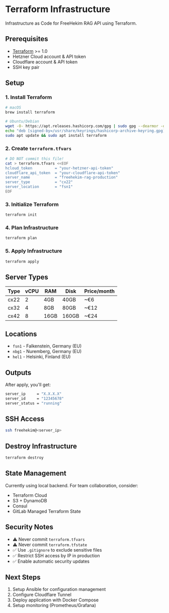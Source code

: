 # Terraform Infrastructure

Infrastructure as Code for FreeHekim RAG API using Terraform.

## Prerequisites

- [Terraform](https://www.terraform.io/downloads) >= 1.0
- Hetzner Cloud account & API token
- Cloudflare account & API token
- SSH key pair

## Setup

### 1. Install Terraform

```bash
# macOS
brew install terraform

# Ubuntu/Debian
wget -O- https://apt.releases.hashicorp.com/gpg | sudo gpg --dearmor -o /usr/share/keyrings/hashicorp-archive-keyring.gpg
echo "deb [signed-by=/usr/share/keyrings/hashicorp-archive-keyring.gpg] https://apt.releases.hashicorp.com $(lsb_release -cs) main" | sudo tee /etc/apt/sources.list.d/hashicorp.list
sudo apt update && sudo apt install terraform
```

### 2. Create `terraform.tfvars`

```bash
# DO NOT commit this file!
cat > terraform.tfvars <<EOF
hcloud_token          = "your-hetzner-api-token"
cloudflare_api_token  = "your-cloudflare-api-token"
server_name           = "freehekim-rag-production"
server_type           = "cx22"
server_location       = "fsn1"
EOF
```

### 3. Initialize Terraform

```bash
terraform init
```

### 4. Plan Infrastructure

```bash
terraform plan
```

### 5. Apply Infrastructure

```bash
terraform apply
```

## Server Types

| Type | vCPU | RAM | Disk | Price/month |
|------|------|-----|------|-------------|
| cx22 | 2 | 4GB | 40GB | ~€6 |
| cx32 | 4 | 8GB | 80GB | ~€12 |
| cx42 | 8 | 16GB | 160GB | ~€24 |

## Locations

- `fsn1` - Falkenstein, Germany (EU)
- `nbg1` - Nuremberg, Germany (EU)
- `hel1` - Helsinki, Finland (EU)

## Outputs

After apply, you'll get:

```bash
server_ip     = "X.X.X.X"
server_id     = "12345678"
server_status = "running"
```

## SSH Access

```bash
ssh freehekim@<server_ip>
```

## Destroy Infrastructure

```bash
terraform destroy
```

## State Management

Currently using local backend. For team collaboration, consider:

- Terraform Cloud
- S3 + DynamoDB
- Consul
- GitLab Managed Terraform State

## Security Notes

- ⚠️ Never commit `terraform.tfvars`
- ⚠️ Never commit `terraform.tfstate`
- ✅ Use `.gitignore` to exclude sensitive files
- ✅ Restrict SSH access by IP in production
- ✅ Enable automatic security updates

## Next Steps

1. Setup Ansible for configuration management
2. Configure Cloudflare Tunnel
3. Deploy application with Docker Compose
4. Setup monitoring (Prometheus/Grafana)
